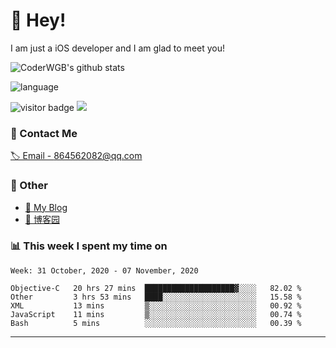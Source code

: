 # 👋 Hey!


I am just a iOS developer and I am glad to meet you!

![CoderWGB's github stats](https://github-readme-stats.vercel.app/api?username=WangGuibin&&show_icons=true&&title_color=1abc9c&&icon_color=1abc9c)

![language](https://github-readme-stats.vercel.app/api/top-langs/?username=WangGuibin&hide_langs_below=1&theme=default&line_height=27&layout=compact)


<img src="https://visitor-badge.laobi.icu/badge?page_id=wangguibin.wangguibin" alt="visitor badge"/>       
<a title="Hits" target="_blank" href="https://github.com/wangguibin/wangguibin"><img src="https://hits.b3log.org/wangguibin/wangguibin.svg"></a>



### 📮 Contact Me

[🏷 Email - 864562082@qq.com](mailto:864562082@qq.com)


### 🤪 Other

- [📌 My Blog](http://wangguibin.github.io/hexo-github-action)
- [📌 博客园](https://www.cnblogs.com/wgb1234/)

### 📊 This week I spent my time on

<!--START_SECTION:waka-->
```text
Week: 31 October, 2020 - 07 November, 2020

Objective-C   20 hrs 27 mins  ████████████████████▓░░░░   82.02 % 
Other         3 hrs 53 mins   ████░░░░░░░░░░░░░░░░░░░░░   15.58 % 
XML           13 mins         ▒░░░░░░░░░░░░░░░░░░░░░░░░   00.92 % 
JavaScript    11 mins         ▒░░░░░░░░░░░░░░░░░░░░░░░░   00.74 % 
Bash          5 mins          ░░░░░░░░░░░░░░░░░░░░░░░░░   00.39 % 
```
<!--END_SECTION:waka-->

---
